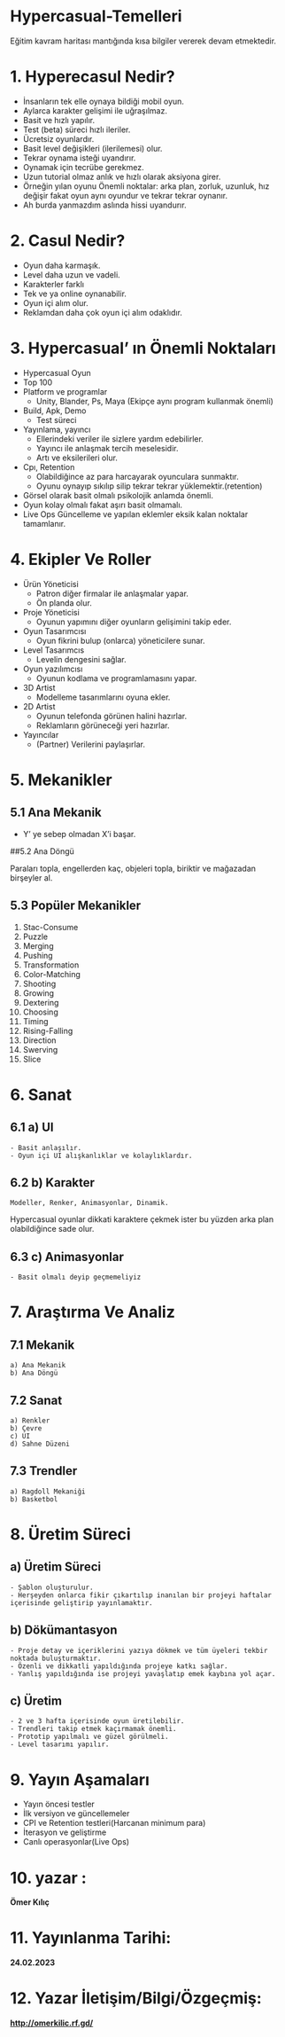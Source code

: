 # Hypercasual-Temelleri

Eğitim kavram haritası mantığında kısa bilgiler vererek devam etmektedir.

# 1. Hyperecasul Nedir?

- İnsanların tek elle oynaya bildiği mobil oyun.
- Aylarca karakter gelişimi ile uğraşılmaz.
- Basit ve hızlı yapılır.
- Test (beta) süreci hızlı ileriler.
- Ücretsiz oyunlardır.
- Basit level değişikleri (ilerilemesi) olur.
- Tekrar oynama isteği uyandırır.
- Oynamak için tecrübe gerekmez.
- Uzun tutorial olmaz anlık ve hızlı olarak aksiyona girer.
- Örneğin yılan oyunu
    Önemli noktalar:  arka plan, zorluk, uzunluk, hız değişir fakat oyun aynı oyundur ve tekrar tekrar oynanır. 
- Ah burda yanmazdım aslında hissi uyandurır.

# 2. Casul Nedir? 

- Oyun daha karmaşık.
- Level daha uzun ve vadeli.
- Karakterler farklı
- Tek ve ya online oynanabilir.
- Oyun içi alım olur.
- Reklamdan daha çok oyun içi alım odaklıdır.

# 3. Hypercasual’ ın Önemli Noktaları

- Hypercasual Oyun
- Top 100
- Platform ve programlar
    - Unity, Blander, Ps, Maya (Ekipçe aynı program kullanmak önemli)
- Build, Apk, Demo
    - Test süreci
- Yayınlama, yayıncı
    - Ellerindeki veriler ile sizlere yardım edebilirler.
    - Yayıncı ile anlaşmak tercih meselesidir.
    - Artı ve eksilerileri olur.
- Cpı, Retention
    - Olabildiğince az para harcayarak oyunculara sunmaktır.
    - Oyunu oynayıp  sıkılıp silip tekrar tekrar yüklemektir.(retention)
- Görsel olarak basit olmalı psikolojik anlamda önemli.
- Oyun kolay olmalı fakat aşırı basit olmamalı.
- Live Ops
    Güncelleme ve yapılan eklemler eksik kalan noktalar tamamlanır.
    
# 4. Ekipler Ve Roller
    
- Ürün Yöneticisi
    - Patron diğer firmalar ile anlaşmalar yapar.
    - Ön planda olur.
- Proje Yöneticisi
    - Oyunun yapımını diğer oyunların gelişimini takip eder.
- Oyun Tasarımcısı
    - Oyun fikrini bulup (onlarca) yöneticilere sunar.
- Level Tasarımcıs
    - Levelin dengesini sağlar.
- Oyun yazılımcısı
    - Oyunun kodlama ve programlamasını yapar.
- 3D Artist
    - Modelleme tasarımlarını oyuna ekler.
- 2D Artist
    - Oyunun telefonda görünen halini hazırlar.
    - Reklamların görüneceği yeri hazırlar.
- Yayıncılar
    - (Partner) Verilerini paylaşırlar.
    
# 5. Mekanikler
    
## 5.1 Ana Mekanik

- Y’ ye sebep olmadan X’i başar.

##5.2 Ana Döngü

Paraları topla, engellerden kaç, objeleri topla, biriktir ve mağazadan birşeyler al.

## 5.3 Popüler Mekanikler

1. Stac-Consume
2. Puzzle
3. Merging
4. Pushing
5. Transformation
6. Color-Matching
7. Shooting
8. Growing
9. Dextering
10. Choosing
11. Timing
12. Rising-Falling
13. Direction
14. Swerving
15. Slice

# 6. Sanat

## 6.1 a) UI
    - Basit anlaşılır.
    - Oyun içi UI alışkanlıklar ve kolaylıklardır.
## 6.2 b) Karakter
    Modeller, Renker, Animasyonlar, Dinamik.
Hypercasual oyunlar dikkati karaktere çekmek ister bu yüzden arka plan olabildiğince sade olur.
## 6.3 c) Animasyonlar
    - Basit olmalı deyip geçmemeliyiz
    
# 7. Araştırma Ve Analiz

## 7.1 Mekanik
    a) Ana Mekanik
    b) Ana Döngü
## 7.2 Sanat
    a) Renkler
    b) Çevre
    c) UI
    d) Sahne Düzeni
## 7.3 Trendler
    a) Ragdoll Mekaniği
    b) Basketbol
    
# 8. Üretim Süreci

## a) Üretim Süreci
    - Şablon oluşturulur.
    - Herşeyden onlarca fikir çıkartılıp inanılan bir projeyi haftalar içerisinde geliştirip yayınlamaktır.
## b) Dökümantasyon
    - Proje detay ve içeriklerini yazıya dökmek ve tüm üyeleri tekbir noktada buluşturmaktır.
    - Özenli ve dikkatli yapıldığında projeye katkı sağlar.
    - Yanlış yapıldığında ise projeyi yavaşlatıp emek kaybına yol açar.
## c) Üretim
    - 2 ve 3 hafta içerisinde oyun üretilebilir.
    - Trendleri takip etmek kaçırmamak önemli.
    - Prototip yapılmalı ve güzel görülmeli.
    - Level tasarımı yapılır.
    
# 9. Yayın Aşamaları
    
- Yayın öncesi testler
- İlk versiyon ve güncellemeler
- CPI ve Retention testleri(Harcanan minimum para)
- İterasyon ve geliştirme
- Canlı operasyonlar(Live Ops)
    
# 10. yazar  :
  
  **Ömer Kılıç**
 
#  11. Yayınlanma Tarihi:
  
  **24.02.2023**
  
#  12. Yazar İletişim/Bilgi/Özgeçmiş:
  
  **http://omerkilic.rf.gd/**
